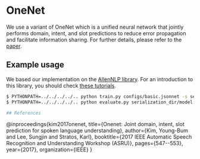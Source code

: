 # OneNet
We use a variant of OneNet which is a unified neural network that jointly performs domain, intent, and slot predictions to reduce error propagation and facilitate information sharing.
For further details, please refer to the [paper](https://arxiv.org/abs/1801.05149).

## Example usage
We based our implementation on the [AllenNLP library](https://github.com/allenai/allennlp). For an introduction to this library, you should check [these tutorials](https://allennlp.org/tutorials).

```bash
$ PYTHONPATH=../../../../.. python train.py configs/basic.jsonnet -s serialization_dir
$ PYTHONPATH=../../../../.. python evaluate.py serialization_dir/model.tar.gz {test_file} --cuda-device {CUDA_DEVICE}

## References
```
@inproceedings{kim2017onenet,
  title={Onenet: Joint domain, intent, slot prediction for spoken language understanding},
  author={Kim, Young-Bum and Lee, Sungjin and Stratos, Karl},
  booktitle={2017 IEEE Automatic Speech Recognition and Understanding Workshop (ASRU)},
  pages={547--553},
  year={2017},
  organization={IEEE}
}
```
